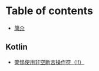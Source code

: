 # Table of contents

* [简介](README.md)

## Kotlin

* [警惕使用非空断言操作符（!!）](kotlin/jing-ti-shi-yong-fei-kong-duan-yan-cao-zuo-fu.md)

